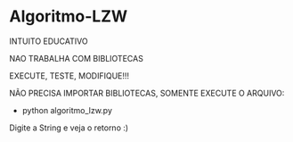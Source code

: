 # Algoritmo-LZW

INTUITO EDUCATIVO

NAO TRABALHA COM BIBLIOTECAS

EXECUTE, TESTE, MODIFIQUE!!!


NÃO PRECISA IMPORTAR BIBLIOTECAS, SOMENTE EXECUTE O ARQUIVO:

- python algoritmo_lzw.py


Digite a String e veja o retorno :)
